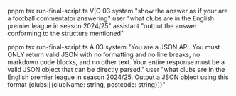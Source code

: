 pnpm tsx run-final-script.ts V|O 03 system "show the answer as if your are a football commentator answering" user "what clubs are in the English premier league in season 2024/25" assistant "output the answer conforming to the structure mentioned"

pnpm tsx run-final-script.ts A 03 system "You are a JSON API. You must ONLY return valid JSON with no formatting and no line breaks, no markdown code blocks, and no other text. Your entire response must be a valid JSON object that can be directly parsed." user "what clubs are in the English premier league in season 2024/25. Output a JSON object using this format {clubs:[{clubName: string, postcode: string}]}"
